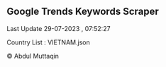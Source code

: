 

## Google Trends Keywords Scraper 
 
Last Update 29-07-2023 , 07:52:27

Country List :
VIETNAM.json



© Abdul Muttaqin 
